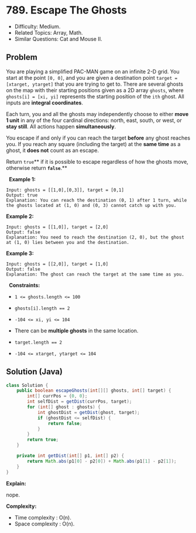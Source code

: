 # 789. Escape The Ghosts

- Difficulty: Medium.
- Related Topics: Array, Math.
- Similar Questions: Cat and Mouse II.

## Problem

You are playing a simplified PAC-MAN game on an infinite 2-D grid. You start at the point ```[0, 0]```, and you are given a destination point ```target = [xtarget, ytarget]``` that you are trying to get to. There are several ghosts on the map with their starting positions given as a 2D array ```ghosts```, where ```ghosts[i] = [xi, yi]``` represents the starting position of the ```ith``` ghost. All inputs are **integral coordinates**.

Each turn, you and all the ghosts may independently choose to either **move 1 unit** in any of the four cardinal directions: north, east, south, or west, or **stay still**. All actions happen **simultaneously**.

You escape if and only if you can reach the target **before** any ghost reaches you. If you reach any square (including the target) at the **same time** as a ghost, it **does not** count as an escape.

Return ```true```** if it is possible to escape regardless of how the ghosts move, otherwise return **```false```**.**

 
**Example 1:**

```
Input: ghosts = [[1,0],[0,3]], target = [0,1]
Output: true
Explanation: You can reach the destination (0, 1) after 1 turn, while the ghosts located at (1, 0) and (0, 3) cannot catch up with you.
```

**Example 2:**

```
Input: ghosts = [[1,0]], target = [2,0]
Output: false
Explanation: You need to reach the destination (2, 0), but the ghost at (1, 0) lies between you and the destination.
```

**Example 3:**

```
Input: ghosts = [[2,0]], target = [1,0]
Output: false
Explanation: The ghost can reach the target at the same time as you.
```

 
**Constraints:**


	
- ```1 <= ghosts.length <= 100```
	
- ```ghosts[i].length == 2```
	
- ```-104 <= xi, yi <= 104```
	
- There can be **multiple ghosts** in the same location.
	
- ```target.length == 2```
	
- ```-104 <= xtarget, ytarget <= 104```



## Solution (Java)

```java
class Solution {
    public boolean escapeGhosts(int[][] ghosts, int[] target) {
        int[] currPos = {0, 0};
        int selfDist = getDist(currPos, target);
        for (int[] ghost : ghosts) {
            int ghostDist = getDist(ghost, target);
            if (ghostDist <= selfDist) {
                return false;
            }
        }
        return true;
    }

    private int getDist(int[] p1, int[] p2) {
        return Math.abs(p1[0] - p2[0]) + Math.abs(p1[1] - p2[1]);
    }
}
```

**Explain:**

nope.

**Complexity:**

* Time complexity : O(n).
* Space complexity : O(n).
